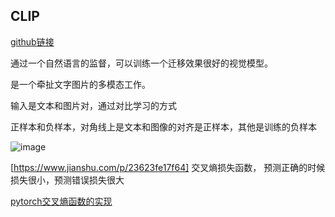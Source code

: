 ## CLIP

[github链接](https://github.com/openai/CLIP)

通过一个自然语言的监督，可以训练一个迁移效果很好的视觉模型。

是一个牵扯文字图片的多模态工作。

输入是文本和图片对，通过对比学习的方式


正样本和负样本，对角线上是文本和图像的对齐是正样本，其他是训练的负样本

![image](https://github.com/space-zxs/ML-DL/assets/77714764/1c661069-f316-4cb4-9709-2567ebc61f8a)

[https://www.jianshu.com/p/23623fe17f64] 交叉熵损失函数， 预测正确的时候损失很小，预测错误损失很大

[pytorch交叉熵函数的实现](https://blog.csdn.net/weixin_44211968/article/details/123906631)
